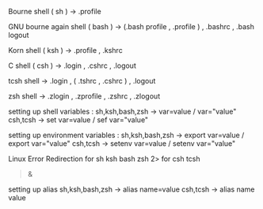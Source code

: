 Bourne shell ( sh ) -> .profile

GNU bourne again shell ( bash ) -> (.bash profile , .profile ) , .bashrc , .bash logout

Korn shell ( ksh ) -> .profile , .kshrc

C shell ( csh ) -> .login , .cshrc , .logout

tcsh shell -> .login , ( .tshrc , .cshrc ) , .logout

zsh shell -> .zlogin , .zprofile , .zshrc , .zlogout


setting up shell variables :
sh,ksh,bash,zsh -> var=value / var="value"
csh,tcsh -> set var=value / sef var="value"


setting up environment variables :
sh,ksh,bash,zsh -> export var=value / export var="value"
csh,tcsh -> setenv var=value / setenv var="value" 


Linux Error Redirection
for sh ksh bash zsh
2>
for csh tcsh
>&

setting up alias
sh,ksh,bash,zsh -> alias name=value
csh,tcsh -> alias name value


